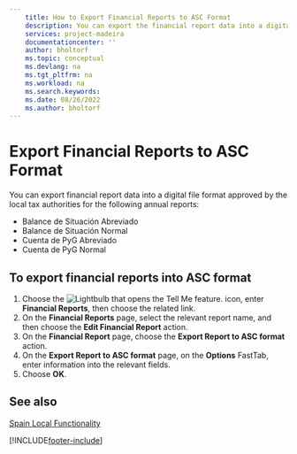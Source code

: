 ```yaml
---
    title: How to Export Financial Reports to ASC Format
    description: You can export the financial report data into a digital file format approved by the local tax authorities for certain reports.
    services: project-madeira 
    documentationcenter: ''
    author: bholtorf
    ms.topic: conceptual
    ms.devlang: na
    ms.tgt_pltfrm: na
    ms.workload: na
    ms.search.keywords:
    ms.date: 08/26/2022
    ms.author: bholtorf
---
```

# Export Financial Reports to ASC Format

You can export financial report data into a digital file format approved by the local tax authorities for the following annual reports:  

- Balance de Situación Abreviado  
- Balance de Situación Normal  
- Cuenta de PyG Abreviado  
- Cuenta de PyG Normal  

## To export financial reports into ASC format  

1. Choose the ![Lightbulb that opens the Tell Me feature.](../../media/ui-search/search_small.png "Tell me what you want to do") icon, enter **Financial Reports**, then choose the related link.  
2. On the **Financial Reports** page, select the relevant report name, and then choose the **Edit Financial Report** action.  
3. On the **Financial Report** page, choose the **Export Report to ASC format** action.  
4. On the **Export Report to ASC format** page, on the **Options** FastTab, enter information into the relevant fields.  
5. Choose **OK**.  
  
## See also

[Spain Local Functionality](spain-local-functionality.md)

[!INCLUDE[footer-include](../../includes/footer-banner.md)]
